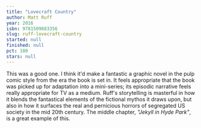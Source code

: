 ```yaml
---
title: "Lovecraft Country"
author: Matt Ruff
year: 2016
isbn: 9781509883356
slug: ruff-lovecraft-country
started: null
finished: null
pct: 100
stars: null
---
```


This was a good one. I think it'd make a fantastic a graphic novel in the pulp comic style from the era the book is set in. It feels appropriate that the book was picked up for adaptation into a mini-series; its episodic narrative feels really appropriate for TV as a medium. Ruff's storytelling is masterful in how it blends the fantastical elements of the fictional mythos it draws upon, but also in how it surfaces the real and pernicious horrors of segregated US society in the mid 20th century. The middle chapter, <em>"Jekyll in Hyde Park"</em>, is a great example of this.
